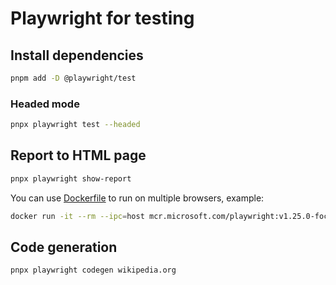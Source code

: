 # Playwright for testing

## Install dependencies

```bash
pnpm add -D @playwright/test
```

### Headed mode
```bash
pnpx playwright test --headed
```

## Report to HTML page
```bash
pnpx playwright show-report
```

You can use [Dockerfile](https://github.com/microsoft/playwright/blob/main/utils/docker/Dockerfile.focal) to run on multiple browsers, example:
```bash
docker run -it --rm --ipc=host mcr.microsoft.com/playwright:v1.25.0-focal /bin/bash
```

## Code generation
```bash
pnpx playwright codegen wikipedia.org
```